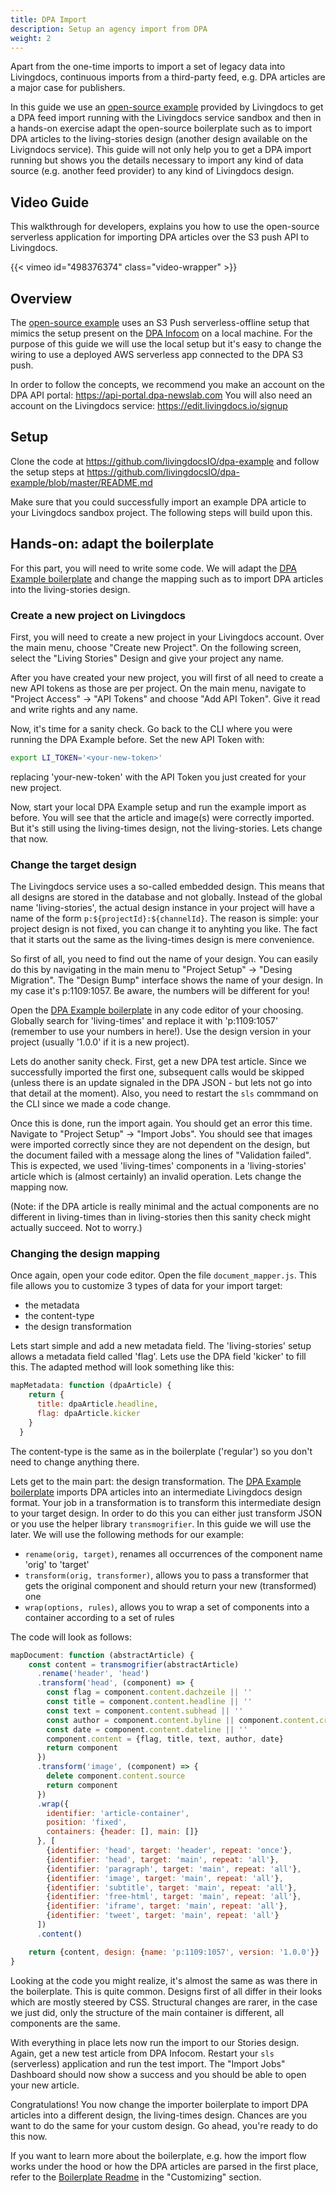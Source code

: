 ```yaml
---
title: DPA Import
description: Setup an agency import from DPA
weight: 2
---
```


Apart from the one-time imports to import a set of legacy data into Livingdocs, continuous imports from a third-party feed, e.g. DPA articles are a major case for publishers.

In this guide we use an [open-source example](https://github.com/livingdocsIO/dpa-example) provided by Livingdocs to get a DPA feed import running with the Livingdocs service sandbox and then in a hands-on exercise adapt the open-source boilerplate such as to import DPA articles to the living-stories design (another design available on the Livigndocs service).
This guide will not only help you to get a DPA import running but shows you the details necessary to import any kind of data source (e.g. another feed provider) to any kind of Livingdocs design.

## Video Guide

This walkthrough for developers, explains you how to use the open-source serverless application for importing DPA articles over the S3 push API to Livingdocs.

{{< vimeo id="498376374" class="video-wrapper" >}}

## Overview

The [open-source example](https://github.com/livingdocsIO/dpa-example) uses an S3 Push serverless-offline setup that mimics the setup present on the [DPA Infocom](https://service.dpa-infocom.de/de/support/solutions/articles/76000020926-wie-funktioniert-die-json-feed-s3-push-api-) on a local machine. For the purpose of this guide we will use the local setup but it's easy to change the wiring to use a deployed AWS serverless app connected to the DPA S3 push.

In order to follow the concepts, we recommend you make an account on the DPA API portal: https://api-portal.dpa-newslab.com
You will also need an account on the Livingdocs service: https://edit.livingdocs.io/signup

## Setup

Clone the code at https://github.com/livingdocsIO/dpa-example and follow the setup steps at https://github.com/livingdocsIO/dpa-example/blob/master/README.md

Make sure that you could successfully import an example DPA article to your Livingdocs sandbox project. The following steps will build upon this.

## Hands-on: adapt the boilerplate

For this part, you will need to write some code. We will adapt the [DPA Example boilerplate](https://github.com/livingdocsIO/dpa-example) and change the mapping such as to import DPA articles into the living-stories design.

### Create a new project on Livingdocs

First, you will need to create a new project in your Livingdocs account. Over the main menu, choose "Create new Project". On the following screen, select the "Living Stories" Design and give your project any name.

After you have created your new project, you will first of all need to create a new API tokens as those are per project. On the main menu, navigate to "Project Access" -> "API Tokens" and choose "Add API Token". Give it read and write rights and any name.

Now, it's time for a sanity check. Go back to the CLI where you were running the DPA Example before. Set the new API Token with:
```bash
export LI_TOKEN='<your-new-token>'
```

replacing 'your-new-token' with the API Token you just created for your new project.

Now, start your local DPA Example setup and run the example import as before.
You will see that the article and image(s) were correctly imported. But it's still using the living-times design, not the living-stories. Lets change that now.

### Change the target design

The Livingdocs service uses a so-called embedded design. This means that all designs are stored in the database and not globally. Instead of the global name 'living-stories', the actual design instance in your project will have a name of the form `p:${projectId}:${channelId}`. The reason is simple: your project design is not fixed, you can change it to anyhting you like. The fact that it starts out the same as the living-times design is mere convenience.

So first of all, you need to find out the name of your design. You can easily do this by navigating in the main menu to "Project Setup" -> "Desing Migration". The "Design Bump" interface shows the name of your design. In my case it's p:1109:1057. Be aware, the numbers will be different for you!

Open the [DPA Example boilerplate](https://github.com/livingdocsIO/dpa-example) in any code editor of your choosing. Globally search for 'living-times' and replace it with 'p:1109:1057' (remember to use your numbers in here!). Use the design version in your project (usually '1.0.0' if it is a new project).

Lets do another sanity check.
First, get a new DPA test article. Since we successfully imported the first one, subsequent calls would be skipped (unless there is an update signaled in the DPA JSON - but lets not go into that detail at the moment).
Also, you need to restart the `sls` commmand on the CLI since we made a code change.

Once this is done, run the import again. You should get an error this time. Navigate to "Project Setup" -> "Import Jobs". You should see that images were imported correctly since they are not dependent on the design, but the document failed with a message along the lines of "Validation failed". This is expected, we used 'living-times' components in a 'living-stories' article which is (almost certainly) an invalid operation. Lets change the mapping now.

(Note: if the DPA article is really minimal and the actual components are no different in living-times than in living-stories then this sanity check might actually succeed. Not to worry.)

### Changing the design mapping

Once again, open your code editor. Open the file `document_mapper.js`. This file allows you to customize 3 types of data for your import target:

- the metadata
- the content-type
- the design transformation

Lets start simple and add a new metadata field. The 'living-stories' setup allows a metadata field called 'flag'. Lets use the DPA field 'kicker' to fill this. The adapted method will look something like this:

```js
mapMetadata: function (dpaArticle) {
    return {
      title: dpaArticle.headline,
      flag: dpaArticle.kicker
    }
  }
```

The content-type is the same as in the boilerplate ('regular') so you don't need to change anything there.

Lets get to the main part: the design transformation. The [DPA Example boilerplate](https://github.com/livingdocsIO/dpa-example) imports DPA articles into an intermediate Livingdocs design format. Your job in a transformation is to transform this intermediate design to your target design. In order to do this you can either just transform JSON or you use the helper library `transmogrifier`. In this guide we will use the later. We will use the following methods for our example:

- `rename(orig, target)`, renames all occurrences of the component name 'orig' to 'target'
- `transform(orig, transformer)`, allows you to pass a transformer that gets the original component and should return your new (transformed) one
- `wrap(options, rules)`, allows you to wrap a set of components into a container according to a set of rules

The code will look as follows:

```js
mapDocument: function (abstractArticle) {
    const content = transmogrifier(abstractArticle)
      .rename('header', 'head')
      .transform('head', (component) => {
        const flag = component.content.dachzeile || ''
        const title = component.content.headline || ''
        const text = component.content.subhead || ''
        const author = component.content.byline || component.content.creditline || ''
        const date = component.content.dateline || ''
        component.content = {flag, title, text, author, date}
        return component
      })
      .transform('image', (component) => {
        delete component.content.source
        return component
      })
      .wrap({
        identifier: 'article-container',
        position: 'fixed',
        containers: {header: [], main: []}
      }, [
        {identifier: 'head', target: 'header', repeat: 'once'},
        {identifier: 'head', target: 'main', repeat: 'all'},
        {identifier: 'paragraph', target: 'main', repeat: 'all'},
        {identifier: 'image', target: 'main', repeat: 'all'},
        {identifier: 'subtitle', target: 'main', repeat: 'all'},
        {identifier: 'free-html', target: 'main', repeat: 'all'},
        {identifier: 'iframe', target: 'main', repeat: 'all'},
        {identifier: 'tweet', target: 'main', repeat: 'all'}
      ])
      .content()

    return {content, design: {name: 'p:1109:1057', version: '1.0.0'}}
}
```

Looking at the code you might realize, it's almost the same as was there in the boilerplate. This is quite common. Designs first of all differ in their looks which are mostly steered by CSS. Structural changes are rarer, in the case we just did, only the structure of the main container is different, all components are the same.

With everything in place lets now run the import to our Stories design.
Again, get a new test article from DPA Infocom. Restart your `sls` (serverless) application and run the test import.
The "Import Jobs" Dashboard should now show a success and you should be able to open your new article.

Congratulations! You now change the importer boilerplate to import DPA articles into a different design, the living-times design. Chances are you want to do the same for your custom design. Go ahead, you're ready to do this now.

If you want to learn more about the boilerplate, e.g. how the import flow works under the hood or how the DPA articles are parsed in the first place, refer to the [Boilerplate Readme](https://github.com/livingdocsIO/dpa-example/blob/master/README.md) in the "Customizing" section.
